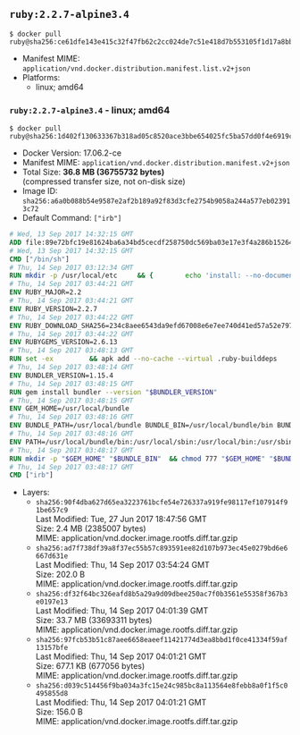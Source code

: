 ## `ruby:2.2.7-alpine3.4`

```console
$ docker pull ruby@sha256:ce61dfe143e415c32f47fb62c2cc024de7c51e418d7b553105f1d17a8bbcfcdd
```

-	Manifest MIME: `application/vnd.docker.distribution.manifest.list.v2+json`
-	Platforms:
	-	linux; amd64

### `ruby:2.2.7-alpine3.4` - linux; amd64

```console
$ docker pull ruby@sha256:1d402f130633367b318ad05c8520ace3bbe654025fc5ba57dd0f4e6919c1e075
```

-	Docker Version: 17.06.2-ce
-	Manifest MIME: `application/vnd.docker.distribution.manifest.v2+json`
-	Total Size: **36.8 MB (36755732 bytes)**  
	(compressed transfer size, not on-disk size)
-	Image ID: `sha256:a6a0b088b54e9587e2af2b189a92f83d3cfe2754b9058a244a577eb023913c72`
-	Default Command: `["irb"]`

```dockerfile
# Wed, 13 Sep 2017 14:32:15 GMT
ADD file:89e72bfc19e81624ba6a34bd5cecdf258750dc569ba03e17e3f4a286b1526461 in / 
# Wed, 13 Sep 2017 14:32:15 GMT
CMD ["/bin/sh"]
# Thu, 14 Sep 2017 03:12:34 GMT
RUN mkdir -p /usr/local/etc 	&& { 		echo 'install: --no-document'; 		echo 'update: --no-document'; 	} >> /usr/local/etc/gemrc
# Thu, 14 Sep 2017 03:44:21 GMT
ENV RUBY_MAJOR=2.2
# Thu, 14 Sep 2017 03:44:21 GMT
ENV RUBY_VERSION=2.2.7
# Thu, 14 Sep 2017 03:44:22 GMT
ENV RUBY_DOWNLOAD_SHA256=234c8aee6543da9efd67008e6e7ee740d41ed57a52e797f65043c3b5ec3bcb53
# Thu, 14 Sep 2017 03:44:22 GMT
ENV RUBYGEMS_VERSION=2.6.13
# Thu, 14 Sep 2017 03:48:13 GMT
RUN set -ex 		&& apk add --no-cache --virtual .ruby-builddeps 		autoconf 		bison 		bzip2 		bzip2-dev 		ca-certificates 		coreutils 		dpkg-dev dpkg 		gcc 		gdbm-dev 		glib-dev 		libc-dev 		libffi-dev 		openssl 		openssl-dev 		libxml2-dev 		libxslt-dev 		linux-headers 		make 		ncurses-dev 		procps 		readline-dev 		ruby 		tar 		xz 		yaml-dev 		zlib-dev 		&& wget -O ruby.tar.xz "https://cache.ruby-lang.org/pub/ruby/${RUBY_MAJOR%-rc}/ruby-$RUBY_VERSION.tar.xz" 	&& echo "$RUBY_DOWNLOAD_SHA256 *ruby.tar.xz" | sha256sum -c - 		&& mkdir -p /usr/src/ruby 	&& tar -xJf ruby.tar.xz -C /usr/src/ruby --strip-components=1 	&& rm ruby.tar.xz 		&& cd /usr/src/ruby 		&& { 		echo '#define ENABLE_PATH_CHECK 0'; 		echo; 		cat file.c; 	} > file.c.new 	&& mv file.c.new file.c 		&& autoconf 	&& gnuArch="$(dpkg-architecture --query DEB_BUILD_GNU_TYPE)" 	&& export ac_cv_func_isnan=yes ac_cv_func_isinf=yes 	&& ./configure 		--build="$gnuArch" 		--disable-install-doc 		--enable-shared 	&& make -j "$(nproc)" 	&& make install 		&& runDeps="$( 		scanelf --needed --nobanner --recursive /usr/local 			| awk '{ gsub(/,/, "\nso:", $2); print "so:" $2 }' 			| sort -u 			| xargs -r apk info --installed 			| sort -u 	)" 	&& apk add --virtual .ruby-rundeps $runDeps 		bzip2 		ca-certificates 		libffi-dev 		openssl-dev 		procps 		yaml-dev 		zlib-dev 	&& apk del .ruby-builddeps 	&& cd / 	&& rm -r /usr/src/ruby 		&& gem update --system "$RUBYGEMS_VERSION"
# Thu, 14 Sep 2017 03:48:14 GMT
ENV BUNDLER_VERSION=1.15.4
# Thu, 14 Sep 2017 03:48:15 GMT
RUN gem install bundler --version "$BUNDLER_VERSION"
# Thu, 14 Sep 2017 03:48:15 GMT
ENV GEM_HOME=/usr/local/bundle
# Thu, 14 Sep 2017 03:48:16 GMT
ENV BUNDLE_PATH=/usr/local/bundle BUNDLE_BIN=/usr/local/bundle/bin BUNDLE_SILENCE_ROOT_WARNING=1 BUNDLE_APP_CONFIG=/usr/local/bundle
# Thu, 14 Sep 2017 03:48:16 GMT
ENV PATH=/usr/local/bundle/bin:/usr/local/sbin:/usr/local/bin:/usr/sbin:/usr/bin:/sbin:/bin
# Thu, 14 Sep 2017 03:48:17 GMT
RUN mkdir -p "$GEM_HOME" "$BUNDLE_BIN" 	&& chmod 777 "$GEM_HOME" "$BUNDLE_BIN"
# Thu, 14 Sep 2017 03:48:17 GMT
CMD ["irb"]
```

-	Layers:
	-	`sha256:90f4dba627d65ea3223761bcfe54e726337a919fe98117ef107914f91be657c9`  
		Last Modified: Tue, 27 Jun 2017 18:47:56 GMT  
		Size: 2.4 MB (2385007 bytes)  
		MIME: application/vnd.docker.image.rootfs.diff.tar.gzip
	-	`sha256:ad7f738df39a8f37ec55b57c893591ee82d107b973ec45e0279bd6e6667d631e`  
		Last Modified: Thu, 14 Sep 2017 03:54:24 GMT  
		Size: 202.0 B  
		MIME: application/vnd.docker.image.rootfs.diff.tar.gzip
	-	`sha256:df32f64bc326eafd8b5a29a9d09dbee250ac7f0b3561e55358f367b3e0197e13`  
		Last Modified: Thu, 14 Sep 2017 04:01:39 GMT  
		Size: 33.7 MB (33693311 bytes)  
		MIME: application/vnd.docker.image.rootfs.diff.tar.gzip
	-	`sha256:97fcb53b51c87aee6658eaeef11421774d3ea8bbd1f0ce41334f59af13157bfe`  
		Last Modified: Thu, 14 Sep 2017 04:01:21 GMT  
		Size: 677.1 KB (677056 bytes)  
		MIME: application/vnd.docker.image.rootfs.diff.tar.gzip
	-	`sha256:d039c514456f9ba034a3fc15e24c985bc8a113564e8febb8a0f1f5c0495855d8`  
		Last Modified: Thu, 14 Sep 2017 04:01:21 GMT  
		Size: 156.0 B  
		MIME: application/vnd.docker.image.rootfs.diff.tar.gzip
